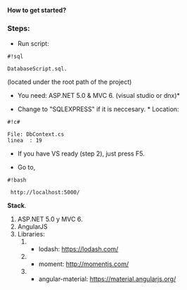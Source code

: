 **How to get started?**


### Steps: ###

* Run script:

```
#!sql

DatabaseScript.sql.
```
(located under the root path of the project)


* You need: ASP.NET 5.0 & MVC 6. (visual studio or dnx)*
 
* Change to "SQLEXPRESS" if it is neccesary. *
  Location:
    
```
#!c#

File: DbContext.cs 
linea  : 19
```

   
* If you have VS ready (step 2), just press F5.


*  Go to,
```
#!bash

 http://localhost:5000/
```



**Stack**.

1. ASP.NET 5.0 y MVC 6.
2. AngularJS
3. Libraries: 
   1. * lodash: https://lodash.com/
   1. * moment: http://momentjs.com/
   1. * angular-material: https://material.angularjs.org/
